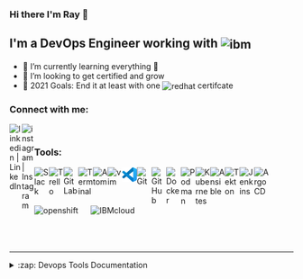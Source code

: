 ### Hi there I'm Ray 👋

## I'm a DevOps Engineer working with <img align="center" alt="ibm" width="60px" src="https://cdn.freebiesupply.com/images/large/2x/ibm-logo-transparent.png" />

- 🔭 I’m currently learning everything 🤣 
- 🌱 I’m looking to get certified and grow
- 🥅 2021 Goals: End it at least with one <img align="center" alt="redhat" width="100px" src="https://iconape.com/wp-content/files/vn/346669/png/redhat-logo.png" /> certifcate

<!-- - ⚡ Fun fact: I love to draw and play guitar / drums -->


### Connect with me:

<!-- [<img align="left" alt="johnydev.com" width="22px" src="https://raw.githubusercontent.com/iconic/open-iconic/master/svg/globe.svg" />][website] -->
<!-- [<img align="left" alt="youtube | YouTube" width="22px" src="https://cdn.jsdelivr.net/npm/simple-icons@v3/icons/youtube.svg" />][youtube] -->
[<img align="left" alt="linkedin | LinkedIn" width="22px" src="https://cdn.jsdelivr.net/npm/simple-icons@v3/icons/linkedin.svg" />][linkedin]
[<img align="left" alt="instagram | Instagram" width="22px" src="https://cdn.jsdelivr.net/npm/simple-icons@v3/icons/instagram.svg" />][instagram]

<br />

### Tools:

<img align="left" alt="Slack" width="26px" src="https://iconape.com/wp-content/files/fm/122535/png/Slack_icon_2019.png" />
<img align="left" alt="Trello" width="26px" src="https://iconape.com/wp-content/files/eo/110906/png/trello.png" />
<img align="left" alt="GitLab" width="26px" src="https://brandslogos.com/wp-content/uploads/thumbs/gitlab-logo-vector.svg" />
<img align="left" alt="Terminal" width="26px" src="https://www.kindpng.com/picc/m/153-1538018_terminal-icon-hd-png-download.png" />
<img align="left" alt="Atom" width="26px" src="https://upload.wikimedia.org/wikipedia/commons/8/80/Atom_editor_logo.svg" />
<img align="left" alt="vim" width="26px" src="https://iconape.com/wp-content/files/gl/348990/png/vim-logo.png" />
<img align="left" alt="Visual Studio Code" width="26px" src="https://raw.githubusercontent.com/github/explore/80688e429a7d4ef2fca1e82350fe8e3517d3494d/topics/visual-studio-code/visual-studio-code.png" />
<img align="left" alt="Git" width="26px" src="https://iconape.com/wp-content/png_logo_vector/git-icon.png" />
<img align="left" alt="GitHub" width="26px" src="https://iconape.com/wp-content/files/ia/122232/png/Cib-github__CoreUI_Icons_v1.0.0_.png" />
<img align="left" alt="Docker" width="26px" src="https://www.pikpng.com/pngl/b/430-4307964_docker-and-kubernetes-logos-point-of-sales-icon.png" />
<img align="left" alt="Podman" width="26px" src="https://developers.redhat.com/sites/default/files/inline-images/podmanicon.png" />  
<img align="left" alt="Kubernetes" width="26px" src="https://iconape.com/wp-content/files/af/353338/png/kubernetes-logo.png" />
<img align="left" alt="Ansible" width="26px" src="https://iconape.com/wp-content/files/zk/17516/png/cib-ansible.png" />
<img align="left" alt="Tekton" width="26px" src="https://avatars.githubusercontent.com/u/47602533?s=200&v=4" />
<img align="left" alt="Jenkins" width="26px" src="https://upload.wikimedia.org/wikipedia/commons/e/e9/Jenkins_logo.svg" />
<img align="left" alt="ArgoCD" width="26px" src="https://argoproj.github.io/argo-cd/assets/argo.png" /> 
<br />
<br>    </br>
<br />

<img align="left" alt="openshift" width="100px" src="https://brandeps.com/logo-download/O/OpenShift-logo-vector-01.svg" />
<img align="left" alt="IBMcloud" width="100px" src="https://iconape.com/wp-content/files/ar/352834/png/ibm-cloud-logo.png" />

<br />
<br>    </br>
<br />

---

<details>
  <summary>:zap: Devops Tools Documentation</summary>
  
<!--START_SECTION:activity-->
1. [Git Commands](https://github.com/johnbedeir/Devops-Tools-Documentation/blob/main/Git/Git_Commands.md)
2. [Docker Commands](https://github.com/johnbedeir/Devops-Tools-Documentation/blob/main/Docker/Docker%20commands.MD)
3. [Ansible Playbook Template](https://github.com/johnbedeir/Devops-Tools-Documentation/blob/main/Ansible/ansible-playbook%20(example).yml)
4. [How to create a pipeline using tekton](https://github.com/therayy/Pipelining)
<!--END_SECTION:activity-->

</details>

<!-- [website]: https://johnydev.com
[youtube]: https://www.youtube.com/channel/UCxvd-DdyFsE_07lCa4kRINA -->
[instagram]: https://www.instagram.com/r.adly_/
[linkedin]: https://www.linkedin.com/in/raafatadly/
<!-- [course]: https://www.youtube.com/channel/UCxvd-DdyFsE_07lCa4kRINA -->
